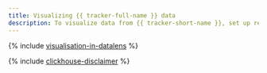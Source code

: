 ```yaml
---
title: Visualizing {{ tracker-full-name }} data
description: To visualize data from {{ tracker-short-name }}, set up regular export of data to external storage and visualize the required metrics and data using the {{ datalens-short-name }} tools.
---
```


{% include [visualisation-in-datalens](../../_tutorials/datalens/data-from-tracker.md) %}

{% include [clickhouse-disclaimer](../../_includes/clickhouse-disclaimer.md) %}